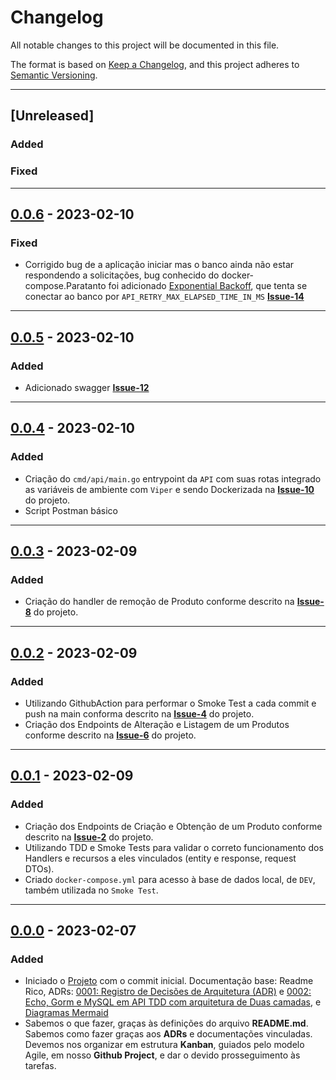 # Changelog

All notable changes to this project will be documented in this file.

The format is based on [Keep a Changelog](https://keepachangelog.com/en/1.0.0/),
and this project adheres to [Semantic Versioning](https://semver.org/spec/v2.0.0.html).

---

## [Unreleased]
### Added

### Fixed

---

## [0.0.6] - 2023-02-10
### Fixed

- Corrigido bug de a aplicação iniciar mas o banco ainda não estar respondendo a solicitações, bug conhecido do docker-compose.Paratanto foi adicionado [Exponential Backoff](https://github.com/cenkalti/backoff), que tenta se conectar ao banco por `API_RETRY_MAX_ELAPSED_TIME_IN_MS` __[Issue-14](https://github.com/jtonynet/go-products-api/issues/14)__ 


---

## [0.0.5] - 2023-02-10
### Added

- Adicionado swagger __[Issue-12](https://github.com/jtonynet/go-products-api/issues/12)__ 

---

## [0.0.4] - 2023-02-10
### Added

- Criação do `cmd/api/main.go` entrypoint da `API` com suas rotas integrado as variáveis de ambiente com `Viper` e sendo Dockerizada na __[Issue-10](https://github.com/jtonynet/go-products-api/issues/10)__ do projeto.
- Script Postman básico

---

## [0.0.3] - 2023-02-09
### Added

- Criação do handler de remoção de Produto conforme descrito na __[Issue-8](https://github.com/jtonynet/go-products-api/issues/8)__ do projeto.

---

## [0.0.2] - 2023-02-09
### Added

- Utilizando GithubAction para performar o Smoke Test a cada commit e push na main conforma descrito na __[Issue-4](https://github.com/jtonynet/go-products-api/issues/4)__ do projeto.
- Criação dos Endpoints de Alteração e Listagem de um Produtos conforme descrito na __[Issue-6](https://github.com/jtonynet/go-products-api/issues/6)__ do projeto.

---

## [0.0.1] - 2023-02-09
### Added

- Criação dos Endpoints de Criação e Obtenção de um Produto conforme descrito na __[Issue-2](https://github.com/jtonynet/go-products-api/issues/2)__ do projeto.
- Utilizando TDD e Smoke Tests para validar o correto funcionamento dos Handlers e recursos a eles vinculados (entity e response, request DTOs).
- Criado `docker-compose.yml` para acesso à base de dados local, de `DEV`, também utilizada no `Smoke Test`.
---

## [0.0.0] - 2023-02-07
### Added

- Iniciado o [Projeto](https://github.com/users/jtonynet/projects/3) com o commit inicial. Documentação base: Readme Rico, ADRs: [0001: Registro de Decisões de Arquitetura (ADR)](./docs/architecture/decisions/registro-de-decisoes-de-arquitetura.md) e [0002: Echo, Gorm e MySQL em API TDD com arquitetura de Duas camadas](./docs/architecture/decisions/0002-echo-gorm-e-mysql-com-arquitetura-de-api-tdd-em-duas-camadas.md), e [Diagramas Mermaid](https://github.com/jtonynet/go-products-api/tree/main#diagrams)
- Sabemos o que fazer, graças às definições do arquivo __README.md__. Sabemos como fazer graças aos __ADRs__ e documentações vinculadas. Devemos nos organizar em estrutura __Kanban__, guiados pelo modelo Agile, em nosso __Github Project__, e dar o devido prosseguimento às tarefas.


[0.0.6]: https://github.com/jtonynet/go-products-api/compare/v0.0.5...v0.0.6
[0.0.5]: https://github.com/jtonynet/go-products-api/compare/v0.0.4...v0.0.5
[0.0.4]: https://github.com/jtonynet/go-products-api/compare/v0.0.3...v0.0.4
[0.0.3]: https://github.com/jtonynet/go-products-api/compare/v0.0.2...v0.0.3
[0.0.2]: https://github.com/jtonynet/go-products-api/compare/v0.0.1...v0.0.2
[0.0.1]: https://github.com/jtonynet/go-products-api/compare/v0.0.0...v0.0.1
[0.0.0]: https://github.com/jtonynet/go-products-api/releases/tag/v0.0.0
